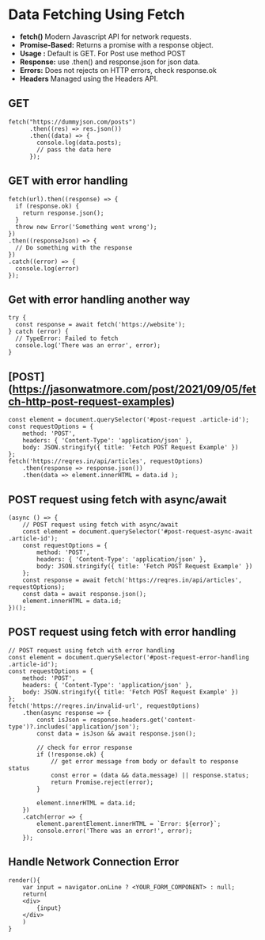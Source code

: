 # Data Fetching Using Fetch

- **fetch()** Modern Javascript API for network requests.
- **Promise-Based:** Returns a promise with a response object.
- **Usage :** Default is GET. For Post use method POST
- **Response:** use .then() and response.json for json data.
- **Errors:** Does not rejects on HTTP errors, check response.ok
- **Headers** Managed using the Headers API.

## GET

```
fetch("https://dummyjson.com/posts")
      .then((res) => res.json())
      .then((data) => {
        console.log(data.posts);
        // pass the data here
      });
```

## GET with error handling

```
fetch(url).then((response) => {
  if (response.ok) {
    return response.json();
  }
  throw new Error('Something went wrong');
})
.then((responseJson) => {
  // Do something with the response
})
.catch((error) => {
  console.log(error)
});
```

## Get with error handling another way

```
try {
  const response = await fetch('https://website');
} catch (error) {
  // TypeError: Failed to fetch
  console.log('There was an error', error);
}
```

## [POST] (https://jasonwatmore.com/post/2021/09/05/fetch-http-post-request-examples)

```
const element = document.querySelector('#post-request .article-id');
const requestOptions = {
    method: 'POST',
    headers: { 'Content-Type': 'application/json' },
    body: JSON.stringify({ title: 'Fetch POST Request Example' })
};
fetch('https://reqres.in/api/articles', requestOptions)
    .then(response => response.json())
    .then(data => element.innerHTML = data.id );
```

## POST request using fetch with async/await

```
(async () => {
    // POST request using fetch with async/await
    const element = document.querySelector('#post-request-async-await .article-id');
    const requestOptions = {
        method: 'POST',
        headers: { 'Content-Type': 'application/json' },
        body: JSON.stringify({ title: 'Fetch POST Request Example' })
    };
    const response = await fetch('https://reqres.in/api/articles', requestOptions);
    const data = await response.json();
    element.innerHTML = data.id;
})();
```

## POST request using fetch with error handling

```
// POST request using fetch with error handling
const element = document.querySelector('#post-request-error-handling .article-id');
const requestOptions = {
    method: 'POST',
    headers: { 'Content-Type': 'application/json' },
    body: JSON.stringify({ title: 'Fetch POST Request Example' })
};
fetch('https://reqres.in/invalid-url', requestOptions)
    .then(async response => {
        const isJson = response.headers.get('content-type')?.includes('application/json');
        const data = isJson && await response.json();

        // check for error response
        if (!response.ok) {
            // get error message from body or default to response status
            const error = (data && data.message) || response.status;
            return Promise.reject(error);
        }

        element.innerHTML = data.id;
    })
    .catch(error => {
        element.parentElement.innerHTML = `Error: ${error}`;
        console.error('There was an error!', error);
    });
```

## Handle Network Connection Error

```
render(){
    var input = navigator.onLine ? <YOUR_FORM_COMPONENT> : null;
    return(
    <div>
        {input}
    </div>
    )
}
```
